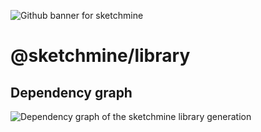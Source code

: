 ![Github banner for sketchmine](https://dt-cdn.net/images/github-banner-2x-1777-2b23e499af.png)

# @sketchmine/library

## Dependency graph

![Dependency graph of the sketchmine library generation](https://dt-cdn.net/images/library-3920-8b693db8f2.png)
